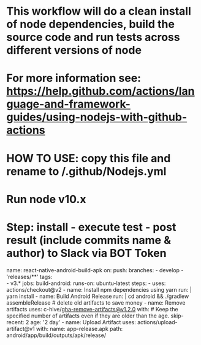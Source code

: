 # This workflow will do a clean install of node dependencies, build the source code and run tests across different versions of node
# For more information see: https://help.github.com/actions/language-and-framework-guides/using-nodejs-with-github-actions

# HOW TO USE: copy this file and rename to <source root folder>/.github/Nodejs.yml
# Run node v10.x
# Step: install - execute test - post result (include commits name & author) to Slack via BOT Token

name: react-native-android-build-apk
on:
  push:
    branches:
      - develop
      - 'releases/**'
    tags:        
      - v3.*
jobs:
  build-android:
    runs-on: ubuntu-latest
    steps: 
      - uses: actions/checkout@v2
      - name: Install npm dependencies using yarn
        run: |
          yarn install
      - name: Build Android Release
        run: |
          cd android && ./gradlew assembleRelease
        # delete old artifacts to save money
      - name: Remove artifacts
        uses: c-hive/gha-remove-artifacts@v1.2.0
        with: 
          # Keep the specified number of artifacts even if they are older than the age.
          skip-recent: 2
          age: '2 day'
      - name: Upload Artifact
        uses: actions/upload-artifact@v1
        with:
          name: app-release.apk
          path: android/app/build/outputs/apk/release/

